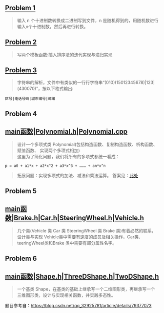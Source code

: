 ## [Problem 1](1/1.cpp)
> 输入 n 个十进制数转换成二进制写到文件，n 是随机得到的，用随机数进行输入n个十进制数，然后再进行转换。
## [Problem 2](2/2.cpp)
> 写两个模板函数:插入排序法的迭代实现与递归实现
## [Problem 3](3/3.cpp)
> 字符串的解析，文件中有类似的一行行字符串“(010)(15012345678)|123|(430070)”，按以下格式输出:

```
区号|电话号码|城市编号|邮编
```

## Problem 4 
## [main函数](4/4.cpp)|[Polynomial.h](4/Polynomial.h)|[Polynomial.cpp](4/Polynomial.cpp)
> 设计一个多项式类 Polynomial(包括构造函数、复制构造函数、析构函数、赋值函数、 实现两个多项式相加)</br>
> 这里为了简化问题，我们将所有的多项式都统一看成：
```
p = a0 + a1*x + a2*x^2 + a3*x^3 + ……… + an*x^n
```
> 拓展问题：实现多项式的加法、减法和乘法运算。 答案见：[此处](4/extend.cpp)

## Problem 5 
## [main函数](5/5.cpp)|[Brake.h](5/Brake.h)|[Car.h](5/Car.h)|[SteeringWheel.h](5/SteeringWheel.h)|[Vehicle.h](5/Vehicle.h)
> 几个类(Vehicle 类 Car 类 SteeringWheel 类 Brake 类)有着必然的联系，设计类与实现
> Vehicle类中需要有速度的成员及相关操作，Car类、teeringWheel类和Brake 类中需要有部分属性名字。
## Problem 6 
## [main函数](6/6.cpp)|[Shape.h](6/Shape.h)|[ThreeDShape.h](6/ThreeDShape.h)|[TwoDShape.h](6/TwoDShape.h)
> 一个基类 Shape，在基类的基础上继承写一个二维图形类，再继承写一个三维图形类，设计与实现相关函数，并实践多态性。


题目参考自：https://blog.csdn.net/qq_32925781/article/details/79377073